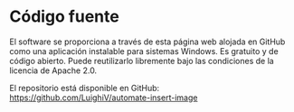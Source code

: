 # Código fuente

El software se proporciona a través de esta página web alojada en GitHub como una aplicación instalable para sistemas Windows.
Es gratuito y de código abierto. Puede reutilizarlo libremente bajo las condiciones de la licencia de Apache 2.0.

El repositorio está disponible en GitHub: https://github.com/LuighiV/automate-insert-image
